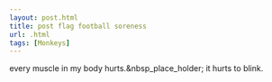 ```yaml
---
layout: post.html
title: post flag football soreness
url: .html
tags: [Monkeys]
---
```

every muscle in my body hurts.&nbsp_place_holder; it hurts to blink. 
